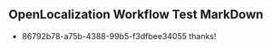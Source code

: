 ## OpenLocalization Workflow Test MarkDown
* 86792b78-a75b-4388-99b5-f3dfbee34055 thanks!

<!--HONumber=Jul16_HO4-->


